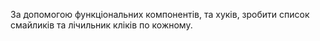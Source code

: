 За допомогою функціональних компонентів, та хуків, зробити список смайликів та лічильник кліків по кожному.